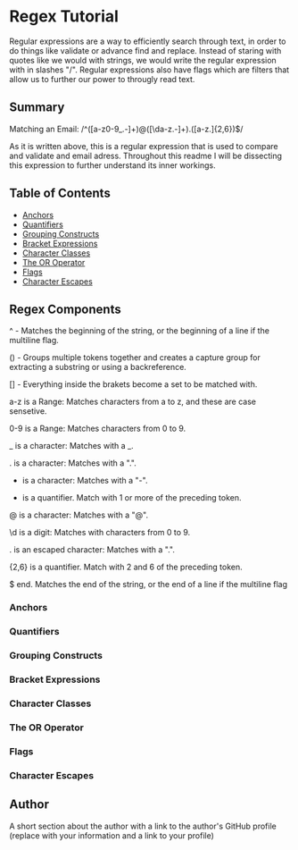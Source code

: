 # Regex Tutorial



  Regular expressions are a way to efficiently search through text, in order to do things like validate or advance find and replace. Instead of staring with quotes like we would with strings, we would write the regular expression with in slashes "/".  Regular expressions also have flags which are filters that allow us to further our power to througly read text.

## Summary

Matching an Email: /^([a-z0-9_\.-]+)@([\da-z\.-]+)\.([a-z\.]{2,6})$/

As it is written above, this is a regular expression that is used to compare and validate and email adress. Throughout this readme I will be dissecting this expression to further understand its inner workings.

## Table of Contents

- [Anchors](#anchors)
- [Quantifiers](#quantifiers)
- [Grouping Constructs](#grouping-constructs)
- [Bracket Expressions](#bracket-expressions)
- [Character Classes](#character-classes)
- [The OR Operator](#the-or-operator)
- [Flags](#flags)
- [Character Escapes](#character-escapes)

## Regex Components
^ -  Matches the beginning of the string, or the beginning of a line if the multiline flag.

() -  Groups multiple tokens together and creates a capture group for extracting a substring or using a backreference.

[] - Everything inside the brakets become a set to be matched with.

a-z is a Range: Matches characters from a to z, and these are case sensetive. 

0-9 is a Range: Matches characters from 0 to 9. 

_ is a character: Matches with a _. 

\. is a character: Matches with a ".". 

- is a character: Matches with a "-".

+ is a quantifier. Match with 1 or more of the preceding token.

@ is a character: Matches with a "@".

\d is a digit: Matches with characters from 0 to 9.

\. is an escaped character: Matches with a ".".

{2,6} is a quantifier. Match with 2 and 6 of the preceding token.

$ end.  Matches the end of the string, or the end of a line if the multiline flag 

### Anchors

### Quantifiers

### Grouping Constructs

### Bracket Expressions

### Character Classes

### The OR Operator

### Flags

### Character Escapes

## Author

A short section about the author with a link to the author's GitHub profile (replace with your information and a link to your profile)
